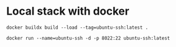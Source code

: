 # Local stack with docker

```shell
docker buildx build --load --tag=ubuntu-ssh:latest .
```

```shell 
docker run --name=ubuntu-ssh -d -p 8022:22 ubuntu-ssh:latest
```
